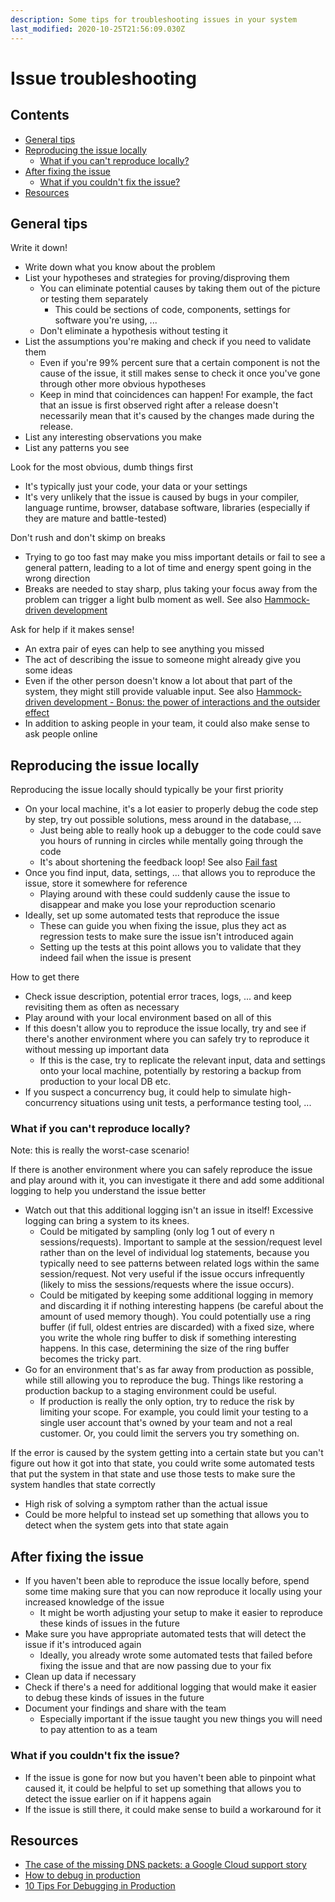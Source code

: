 ```yaml
---
description: Some tips for troubleshooting issues in your system
last_modified: 2020-10-25T21:56:09.030Z
---
```


# Issue troubleshooting

## Contents

-   [General tips](#general-tips)
-   [Reproducing the issue locally](#reproducing-the-issue-locally)
    -   [What if you can't reproduce locally?](#what-if-you-cant-reproduce-locally)
-   [After fixing the issue](#after-fixing-the-issue)
    -   [What if you couldn't fix the issue?](#what-if-you-couldnt-fix-the-issue)
-   [Resources](#resources)

## General tips

Write it down!

-   Write down what you know about the problem
-   List your hypotheses and strategies for proving/disproving them
    -   You can eliminate potential causes by taking them out of the picture or testing them separately
        -   This could be sections of code, components, settings for software you're using, ...
    -   Don't eliminate a hypothesis without testing it
-   List the assumptions you're making and check if you need to validate them
    -   Even if you're 99% percent sure that a certain component is not the cause of the issue, it still makes sense to check it once you've gone through other more obvious hypotheses
    -   Keep in mind that coincidences can happen! For example, the fact that an issue is first observed right after a release doesn't necessarily mean that it's caused by the changes made during the release.
-   List any interesting observations you make
-   List any patterns you see

Look for the most obvious, dumb things first

-   It's typically just your code, your data or your settings
-   It's very unlikely that the issue is caused by bugs in your compiler, language runtime, browser, database software, libraries (especially if they are mature and battle-tested)

Don't rush and don't skimp on breaks

-   Trying to go too fast may make you miss important details or fail to see a general pattern, leading to a lot of time and energy spent going in the wrong direction
-   Breaks are needed to stay sharp, plus taking your focus away from the problem can trigger a light bulb moment as well. See also [Hammock-driven development](../mindset/Hammock-driven-development.md)

Ask for help if it makes sense!

-   An extra pair of eyes can help to see anything you missed
-   The act of describing the issue to someone might already give you some ideas
-   Even if the other person doesn't know a lot about that part of the system, they might still provide valuable input. See also [Hammock-driven development - Bonus: the power of interactions and the outsider effect](../mindset/Hammock-driven-development.md#bonus-the-power-of-interactions-and-the-outsider-effect)
-   In addition to asking people in your team, it could also make sense to ask people online

## Reproducing the issue locally

Reproducing the issue locally should typically be your first priority

-   On your local machine, it's a lot easier to properly debug the code step by step, try out possible solutions, mess around in the database, ...
    -   Just being able to really hook up a debugger to the code could save you hours of running in circles while mentally going through the code
    -   It's about shortening the feedback loop! See also [Fail fast](../mindset/Fail-fast.md)
-   Once you find input, data, settings, ... that allows you to reproduce the issue, store it somewhere for reference
    -   Playing around with these could suddenly cause the issue to disappear and make you lose your reproduction scenario
-   Ideally, set up some automated tests that reproduce the issue
    -   These can guide you when fixing the issue, plus they act as regression tests to make sure the issue isn't introduced again
    -   Setting up the tests at this point allows you to validate that they indeed fail when the issue is present

How to get there

-   Check issue description, potential error traces, logs, ... and keep revisiting them as often as necessary
-   Play around with your local environment based on all of this
-   If this doesn't allow you to reproduce the issue locally, try and see if there's another environment where you can safely try to reproduce it without messing up important data
    -   If this is the case, try to replicate the relevant input, data and settings onto your local machine, potentially by restoring a backup from production to your local DB etc.
-   If you suspect a concurrency bug, it could help to simulate high-concurrency situations using unit tests, a performance testing tool, ...

### What if you can't reproduce locally?

Note: this is really the worst-case scenario!

If there is another environment where you can safely reproduce the issue and play around with it, you can investigate it there and add some additional logging to help you understand the issue better

-   Watch out that this additional logging isn't an issue in itself! Excessive logging can bring a system to its knees. 
    -   Could be mitigated by sampling (only log 1 out of every n sessions/requests). Important to sample at the session/request level rather than on the level of individual log statements, because you typically need to see patterns between related logs within the same session/request. Not very useful if the issue occurs infrequently (likely to miss the sessions/requests where the issue occurs).
    -   Could be mitigated by keeping some additional logging in memory and discarding it if nothing interesting happens (be careful about the amount of used memory though). You could potentially use a ring buffer (if full, oldest entries are discarded) with a fixed size, where you write the whole ring buffer to disk if something interesting happens. In this case, determining the size of the ring buffer becomes the tricky part.
-   Go for an environment that's as far away from production as possible, while still allowing you to reproduce the bug. Things like restoring a production backup to a staging environment could be useful.
    -   If production is really the only option, try to reduce the risk by limiting your scope. For example, you could limit your testing to a single user account that's owned by your team and not a real customer. Or, you could limit the servers you try something on.

If the error is caused by the system getting into a certain state but you can't figure out how it got into that state, you could write some automated tests that put the system in that state and use those tests to make sure the system handles that state correctly

-   High risk of solving a symptom rather than the actual issue
-   Could be more helpful to instead set up something that allows you to detect when the system gets into that state again

## After fixing the issue

-   If you haven't been able to reproduce the issue locally before, spend some time making sure that you can now reproduce it locally using your increased knowledge of the issue
    -   It might be worth adjusting your setup to make it easier to reproduce these kinds of issues in the future
-   Make sure you have appropriate automated tests that will detect the issue if it's introduced again
    -   Ideally, you already wrote some automated tests that failed before fixing the issue and that are now passing due to your fix
-   Clean up data if necessary
-   Check if there's a need for additional logging that would make it easier to debug these kinds of issues in the future
-   Document your findings and share with the team
    -   Especially important if the issue taught you new things you will need to pay attention to as a team

### What if you couldn't fix the issue?

-   If the issue is gone for now but you haven't been able to pinpoint what caused it, it could be helpful to set up something that allows you to detect the issue earlier on if it happens again
-   If the issue is still there, it could make sense to build a workaround for it

## Resources

-   [The case of the missing DNS packets: a Google Cloud support story](https://cloud.google.com/blog/topics/inside-google-cloud/google-cloud-support-engineer-solves-a-tough-dns-case)
-   [How to debug in production](https://dev.to/tamasrev/how-to-debug-in-production-4f8)
-   [10 Tips For Debugging in Production](https://dev.to/molly_struve/10-tips-for-debugging-in-production-ko1)
